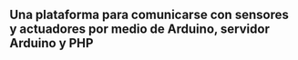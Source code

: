## Una plataforma para comunicarse con sensores y actuadores por medio de Arduino, servidor Arduino y PHP


